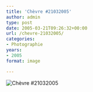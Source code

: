 ```yaml
---
title: 'Chèvre #21032005'
author: admin
type: post
date: 2005-03-21T09:26:32+00:00
url: /chevre-21032005/
categories:
- Photographie
years:
- 2005
format: image

---
```

![Chèvre #21032005](./D100_20050320-152713b-21032005.jpg)